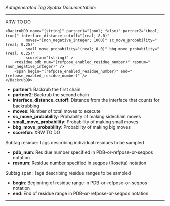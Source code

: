 _Autogenerated Tag Syntax Documentation:_

---
XRW TO DO

```
<BackrubDD name="(string)" partner1="(bool; false)" partner2="(bool; true)" interface_distance_cutoff="(real; 8.0)"
         moves="(non_negative_integer; 1000)" sc_move_probability="(real; 0.25)"
         small_move_probability="(real; 0.0)" bbg_move_probability="(real; 0.25)"
         scorefxn="(string)" >
    <residue pdb_num="(refpose_enabled_residue_number)" resnum="(non_negative_integer)" />
    <span begin="(refpose_enabled_residue_number)" end="(refpose_enabled_residue_number)" />
</BackrubDD>
```

-   **partner1**: Backrub the first chain
-   **partner2**: Backrub the second chain
-   **interface_distance_cutoff**: Distance from the interface that counts for backrubbing
-   **moves**: Number of total moves to execute
-   **sc_move_probability**: Probability of making sidechain moves
-   **small_move_probability**: Probability of making small moves
-   **bbg_move_probability**: Probability of making big moves
-   **scorefxn**: XRW TO DO


Subtag residue:   Tags describing individual residues to be sampled

-   **pdb_num**: Residue number specified in PDB-or-refpose-or-seqpos notation
-   **resnum**: Residue number specified in seqpos (Rosetta) notation

Subtag span:   Tags describing residue ranges to be sampled

-   **begin**: Beginning of residue range in PDB-or-refpose-or-seqpos notation
-   **end**: End of residue range in PDB-or-refpose-or-seqpos notation

---
